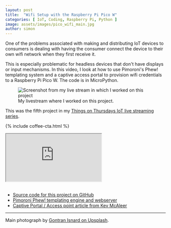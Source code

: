 ```yaml
---
layout: post
title:  "Wifi Setup with the Raspberry Pi Pico W"
categories: [ IoT, Coding, Raspberry Pi, Python ]
image: assets/images/pico_wifi_main.jpg
author: simon
---
```

One of the problems associated with making and distributing IoT devices to consumers is dealing with having the consumer connect the device to their own wifi network when they first receive it. 

This is especially problematic for headless devices that don't have displays or input mechanisms.  In this video, I look at how to use Pimoroni's Phew! templating system and a captive access portal to provision wifi credentials to a Raspberry Pi Pico W.  The code is in MicroPython.

<figure class="figure">
  <img src="{{ site.baseurl }}/assets/images/pico_wifi_livestream.png" class="figure-img img-fluid" alt="Screenshot from my live stream in which I worked on this project">
  <figcaption class="figure-caption text-center">My livestream where I worked on this project.</figcaption>
</figure>

This was the fifth project in my [Things on Thursdays IoT live streaming series](/things-on-thursdays-livestreams/).  

{% include coffee-cta.html %}

<div class="embed-responsive embed-responsive-16by9">
  <iframe class="embed-responsive-item" src="https://www.youtube.com/embed/Gzp9nLkqadg?start=33" allowfullscreen></iframe>
</div><br/>

* [Source code for this project on GitHub](https://github.com/simonprickett/phewap)
* [Pimoroni Phew! templating engine and webserver](https://github.com/pimoroni/phew)
* [Captive Portal / Access point article from Kev McAleer](https://www.kevsrobots.com/blog/phew-access-point.html)

--- 
Main photograph by [Gontran Isnard on Upsplash](https://unsplash.com/photos/3-fuFf4gPNY).
